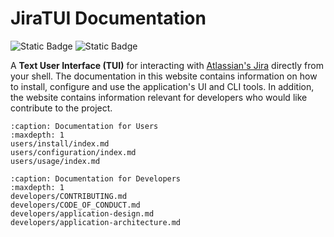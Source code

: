 # JiraTUI Documentation

![Static Badge](https://img.shields.io/badge/python-3.13%20%7C%203.12%20%7C%203.11%7C%203.10-blue)
![Static Badge](https://img.shields.io/badge/license-MIT-orange)

A **Text User Interface (TUI)** for interacting with [Atlassian's Jira](https://www.atlassian.com/software/jira)
directly from your shell. The documentation in this website contains information on how to install, configure and use
the application's UI and CLI tools. In addition, the website contains information relevant for developers who would
like contribute to the project.

```{toctree}
:caption: Documentation for Users
:maxdepth: 1
users/install/index.md
users/configuration/index.md
users/usage/index.md
```

```{toctree}
:caption: Documentation for Developers
:maxdepth: 1
developers/CONTRIBUTING.md
developers/CODE_OF_CONDUCT.md
developers/application-design.md
developers/application-architecture.md
```
